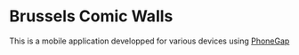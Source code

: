 # Brussels Comic Walls

This is a mobile application developped for various devices using [PhoneGap](http://phonegap.com/) 

